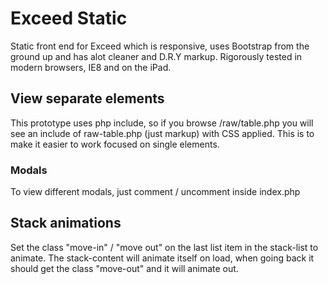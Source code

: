 Exceed Static
=============

Static front end for Exceed which is responsive, uses Bootstrap from the ground up and has alot cleaner and D.R.Y markup. Rigorously tested in modern browsers, IE8 and on the iPad.


View separate elements
---------------------
This prototype uses php include, so if you browse /raw/table.php you will see an include of raw-table.php (just markup) with CSS applied. This is to make it easier to work focused on single elements.

### Modals
To view different modals, just comment / uncomment inside index.php


Stack animations
---------------------
Set the class "move-in" / "move out" on the last list item in the stack-list to animate. The stack-content will animate itself on load, when going back it should get the class "move-out" and it will animate out.
